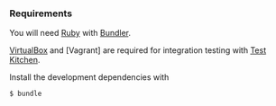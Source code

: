 ### Requirements

You will need [Ruby] with [Bundler].

[VirtualBox] and [Vagrant] are required
for integration testing with [Test Kitchen].

Install the development dependencies with

```
$ bundle
```

[Bundler]: http://bundler.io/
[Ruby]: https://www.ruby-lang.org/
[Test Kitchen]: http://kitchen.ci/
[VirtualBox]: https://www.virtualbox.org/
